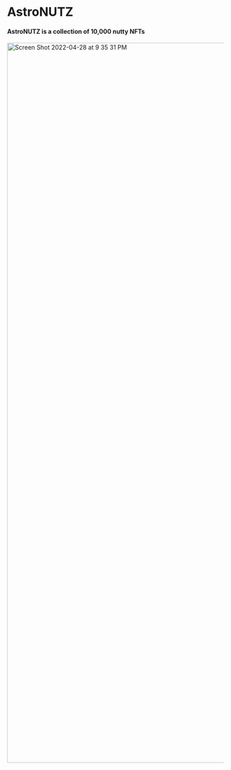 # AstroNUTZ

#### AstroNUTZ is a collection of 10,000 nutty NFTs


<img width="1677" alt="Screen Shot 2022-04-28 at 9 35 31 PM" src="https://user-images.githubusercontent.com/32623983/165873875-efb3ef99-88ea-4b17-8c21-48f59a146985.png">
